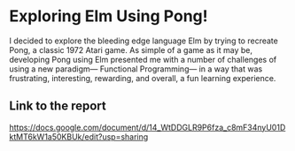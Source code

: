 # Exploring Elm Using Pong! 

I decided to explore the bleeding edge language Elm by trying to recreate Pong, a classic 1972 Atari game. As simple of a game as it may be, developing Pong using Elm presented me with a number of challenges of using a new paradigm— Functional Programming— in a way that was frustrating, interesting, rewarding, and overall, a fun learning experience. 

## Link to the report
https://docs.google.com/document/d/14_WtDDGLR9P6fza_c8mF34nyU01DktMT6kW1a50KBUk/edit?usp=sharing

